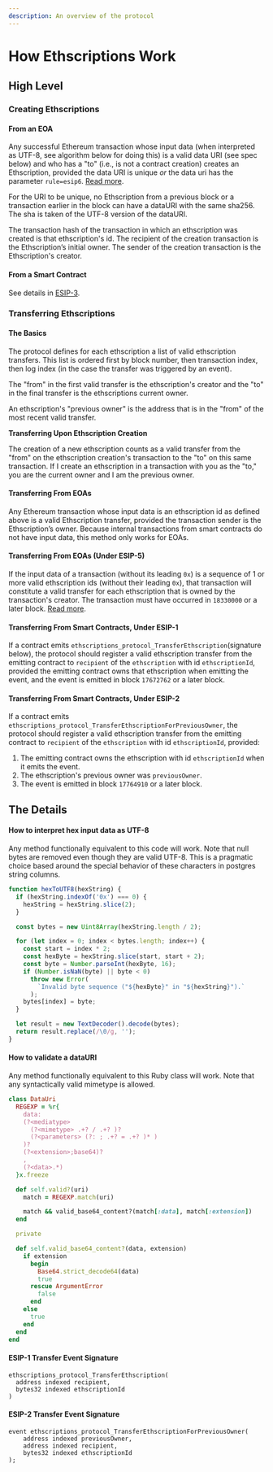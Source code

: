 ```yaml
---
description: An overview of the protocol
---
```


# How Ethscriptions Work

## High Level

### Creating Ethscriptions

#### From an EOA

Any successful Ethereum transaction whose input data (when interpreted as UTF-8, see algorithm below for doing this) is a valid data URI (see spec below) and who has a "to" (i.e., is not a contract creation) creates an Ethscription, provided the data URI is unique _or_ the data uri has the parameter `rule=esip6`. [Read more](https://docs.ethscriptions.com/esips/accepted-esips/esip-6-opt-in-ethscription-non-uniqueness).

For the URI to be unique, no Ethscription from a previous block or a transaction earlier in the block can have a dataURI with the same sha256. The sha is taken of the UTF-8 version of the dataURI.

The transaction hash of the transaction in which an ethscription was created is that ethscription's id. The recipient of the creation transaction is the Ethscription’s initial owner. The sender of the creation transaction is the Ethscription's creator.

#### From a Smart Contract

See details in [ESIP-3](https://docs.ethscriptions.com/esips/accepted-esips/esip-3-smart-contract-ethscription-creations).

### Transferring Ethscriptions

#### The Basics

The protocol defines for each ethscription a list of valid ethscription transfers. This list is ordered first by block number, then transaction index, then log index (in the case the transfer was triggered by an event).

The "from" in the first valid transfer is the ethscription's creator and the "to" in the final transfer is the ethscriptions current owner.

An ethscription's "previous owner" is the address that is in the "from" of the most recent valid transfer.

**Transferring Upon Ethscription Creation**

The creation of a new ethscription counts as a valid transfer from the "from" on the ethscription creation's transaction to the "to" on this same transaction. If I create an ethscription in a transaction with you as the "to," you are the current owner and I am the previous owner.

#### Transferring From EOAs

Any Ethereum transaction whose input data is an ethscription id as defined above is a valid Ethscription transfer, provided the transaction sender is the Ethscription’s owner. Because internal transactions from smart contracts do not have input data, this method only works for EOAs.

#### Transferring From EOAs (Under ESIP-5)

If the input data of a transaction (without its leading `0x`) is a sequence of 1 or more valid ethscription ids (without their leading `0x`), that transaction will constitute a valid transfer for each ethscription that is owned by the transaction's creator. The transaction must have occurred in `18330000` or a later block. [Read more](https://docs.ethscriptions.com/esips/accepted-esips/esip-5-bulk-ethscription-transfers-from-eoas).

#### Transferring From Smart Contracts, Under ESIP-1

If a contract emits `ethscriptions_protocol_TransferEthscription`(signature below), the protocol should register a valid ethscription transfer from the emitting contract to `recipient` of the `ethscription` with id `ethscriptionId`, provided the emitting contract owns that ethscription when emitting the event, and the event is emitted in block `17672762` or a later block.

#### Transferring From Smart Contracts, Under ESIP-2

If a contract emits `ethscriptions_protocol_TransferEthscriptionForPreviousOwner`, the protocol should register a valid ethscription transfer from the emitting contract to `recipient` of the `ethscription` with id `ethscriptionId`, provided:

1. The emitting contract owns the ethscription with id `ethscriptionId` when it emits the event.
2. The ethscription's previous owner was `previousOwner`.
3. The event is emitted in block `17764910` or a later block.

## The Details

#### How to interpret hex input data as UTF-8

Any method functionally equivalent to this code will work. Note that null bytes are removed even though they are valid UTF-8. This is a pragmatic choice based around the special behavior of these characters in postgres string columns.

```javascript
function hexToUTF8(hexString) {
  if (hexString.indexOf('0x') === 0) {
    hexString = hexString.slice(2);
  }

  const bytes = new Uint8Array(hexString.length / 2);

  for (let index = 0; index < bytes.length; index++) {
    const start = index * 2;
    const hexByte = hexString.slice(start, start + 2);
    const byte = Number.parseInt(hexByte, 16);
    if (Number.isNaN(byte) || byte < 0)
      throw new Error(
        `Invalid byte sequence ("${hexByte}" in "${hexString}").`
      );
    bytes[index] = byte;
  }

  let result = new TextDecoder().decode(bytes);
  return result.replace(/\0/g, '');
}
```

#### How to validate a dataURI

Any method functionally equivalent to this Ruby class will work. Note that any syntactically valid mimetype is allowed.

```ruby
class DataUri
  REGEXP = %r{
    data:
    (?<mediatype>
      (?<mimetype> .+? / .+? )?
      (?<parameters> (?: ; .+? = .+? )* )
    )?
    (?<extension>;base64)?
    ,
    (?<data>.*)
  }x.freeze

  def self.valid?(uri)
    match = REGEXP.match(uri)

    match && valid_base64_content?(match[:data], match[:extension])
  end

  private 

  def self.valid_base64_content?(data, extension)
    if extension
      begin
        Base64.strict_decode64(data)
        true
      rescue ArgumentError
        false
      end
    else
      true
    end
  end
end

```

#### ESIP-1 Transfer Event Signature

```solidity
ethscriptions_protocol_TransferEthscription(
  address indexed recipient,
  bytes32 indexed ethscriptionId
)
```

#### ESIP-2 Transfer Event Signature

```solidity
event ethscriptions_protocol_TransferEthscriptionForPreviousOwner(
    address indexed previousOwner,
    address indexed recipient,
    bytes32 indexed ethscriptionId
);
```
